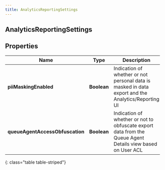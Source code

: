 ```yaml
---
title: AnalyticsReportingSettings
---
```

## AnalyticsReportingSettings


## Properties

| Name | Type | Description | Notes |
| ------------ | ------------- | ------------- | ------------- |
| **piiMaskingEnabled** | <!----><!---->**Boolean**<!----> | Indication of whether or not personal data is masked in data export and the Analytics/Reporting UI |  [optional] |
| **queueAgentAccessObfuscation** | <!----><!---->**Boolean**<!----> | Indication of whether or not to obfuscate export data from the Queue Agent Details view based on User ACL |  [optional] |
{: class="table table-striped"}



